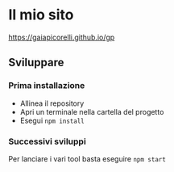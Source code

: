 # Il mio sito

https://gaiapicorelli.github.io/gp

## Sviluppare

### Prima installazione

- Allinea il repository
- Apri un terminale nella cartella del progetto
- Esegui `npm install`

### Successivi sviluppi

Per lanciare i vari tool basta eseguire `npm start`
